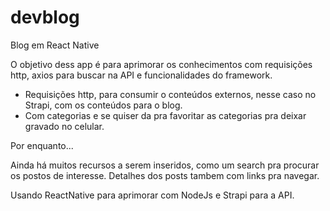 # devblog
Blog em React Native

O objetivo dess app é para aprimorar os conhecimentos com requisições http, axios para buscar na API e funcionalidades do framework.

- Requisições http, para consumir o conteúdos externos, nesse caso no Strapi, com os conteúdos para o blog.
- Com categorias e se quiser da pra favoritar as categorias pra deixar gravado no celular.

Por enquanto...

Ainda há muitos recursos a serem inseridos, como um search pra procurar os postos de interesse.
Detalhes dos posts tambem com links pra navegar.

Usando ReactNative para aprimorar com NodeJs e Strapi para a API.

